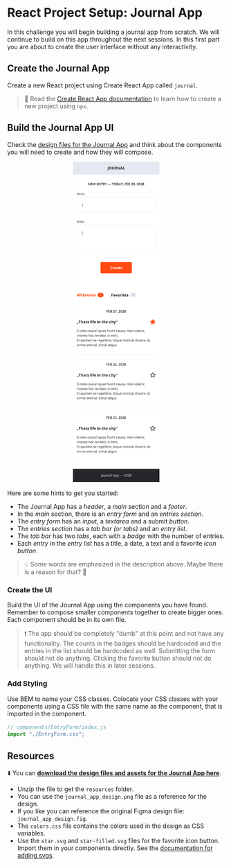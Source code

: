 # React Project Setup: Journal App

In this challenge you will begin building a journal app from scratch. We will continue to build on this app throughout the next sessions. In this first part you are about to create the user interface without any interactivity.

## Create the Journal App

Create a new React project using Create React App called `journal`.

> 📙 Read the [Create React App documentation](https://create-react-app.dev/docs/getting-started) to
> learn how to create a new project using `npx`.

## Build the Journal App UI

Check the
[design files for the Journal App](#resources)
and think about the components you will need to create and how they will compose.

<center>
<img src="./resources/journal_app_design@2x.png" alt="Journal App Design" width="200" />
</center>

Here are some hints to get you started:

- The Journal App has a _header_, a _main_ section and a _footer_.
- In the _main_ section, there is an _entry form_ and an _entries section_.
- The _entry form_ has an _input_, a _textarea_ and a submit _button_.
- The _entries section_ has a _tab bar (or tabs)_ and an _entry list_.
- The _tab bar_ has two _tabs_, each with a _badge_ with the number of entries.
- Each _entry_ in the _entry list_ has a title, a date, a text and a favorite _icon button_.

> 💡 Some words are emphasized in the description above. Maybe there is a reason for that? 🤔

### Create the UI

Build the UI of the Journal App using the components you have found. Remember to compose smaller
components together to create bigger ones. Each component should be in its own file.

> ❗️ The app should be completely "dumb" at this point and not have any functionality. The counts
> in the badges should be hardcoded and the entries in the list should be hardcoded as well.
> Submitting the form should not do anything. Clicking the favorite button should not do anything. We will handle this in later sessions.

### Add Styling

Use BEM to name your CSS classes. Colocate your CSS classes with your components using a CSS file
with the same name as the component, that is imported in the component.

```js
// components/EntryForm/index.js
import "./EntryForm.css";
```

## Resources

⬇️ You can [**download the design files and assets for the Journal App here**](./resources.zip).

- Unzip the file to get the `resources` folder.
- You can use the `journal_app_design.png` file as a reference for the design.
- If you like you can reference the original Figma design file: `journal_app_design.fig`.
- The `colors.css` file contains the colors used in the design as CSS variables.
- Use the `star.svg` and `star-filled.svg` files for the favorite icon button. Import them in your
  components directly. See the [documentation for adding svgs](https://create-react-app.dev/docs/adding-images-fonts-and-files#adding-svgs).
